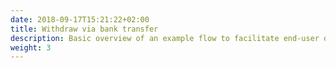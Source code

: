 ```yaml
---
date: 2018-09-17T15:21:22+02:00
title: Withdraw via bank transfer
description: Basic overview of an example flow to facilitate end-user deposits via bank transfer.
weight: 3
---
```


